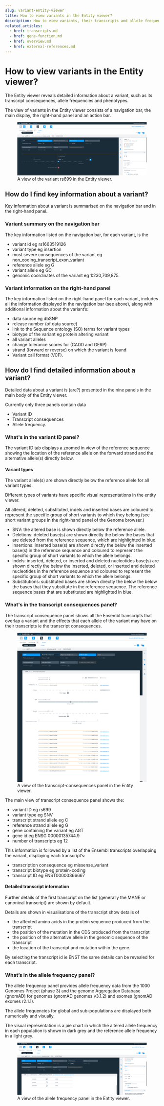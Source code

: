 ```yaml
---
slug: variant-entity-viewer
title: How to view variants in the Entity viewer?
description: How to view variants, their transcripts and allele frequencies in the Entity viewer
related_articles:
  - href: transcripts.md
  - href: gene-function.md
  - href: overview.md
  - href: external-references.md
---
```


# How to view variants in the Entity viewer?

The Entity viewer reveals detailed information about a variant, such as its transcript consequences, allele frequencies and phenotypes.

The view of variants in the Entity viewer consists of a navigation bar, the main display, the right-hand panel and an action bar.

<figure>
  <img src="media/variant-ev.png" />
  <figcaption>
    A view of the variant rs699 in the Entity viewer.
  </figcaption>
</figure>

## How do I find key information about a variant? 

Key information about a variant is summarised on the navigation bar and in the right-hand panel.

### Variant summary on the navigation bar 

The key information listed on the navigation bar, for each variant, is the  
* variant id eg rs1663519126
* variant type eg insertion
* most severe consequences of the variant eg non_coding_transcript_exon_variant
* reference allele eg G
* variant allele eg GC
* genomic coordinates of the variant eg 1:230,709,875.

### Variant information on the right-hand panel 

The key information listed on the right-hand panel for each variant, includes all the information displayed in the navigation bar (see above),
along with additional information about the variant’s:

* data source eg dbSNP
* release number (of data source)
* link to the Sequence ontology (SO) terms for variant types
* biotype of the variant eg protein altering variant
* all variant alleles 
* change tolerance scores for  (CADD and GERP) 
* strand (forward or reverse) on which the variant is found
* Variant call format (VCF).

## How do I find detailed information about a variant? 

Detailed data about a variant is (are?) presented in the nine panels in the main body of the Entity viewer.

Currently only three panels contain data 

* Variant ID 
* Transcript consequences
* Allele frequency.

### What's in the variant ID panel?

The variant ID tab displays a zoomed in view of the reference sequence showing the location of the reference allele on the forward strand and the alternative allele(s) directly below. 

#### Variant types

The variant allele(s) are shown directly below the reference allele for all variant types.

Different types of variants have specific visual representations in the entity viewer.

All altered, deleted, substituted, indels and inserted bases are coloured to represent the specific group of short variants to which they belong (see short variant groups in the right-hand panel of the Genome browser.)

* SNV: the altered base is shown directly below the reference allele.
* Deletions: deleted base(s) are shown directly the below the bases that are deleted from the reference sequence, which are highlighted in blue.
* Insertions: inserted base(s) are shown directly the below the inserted base(s) in the reference sequence and coloured to represent the specific group of short variants to which the allele belongs.
* Indels: inserted, deleted, or inserted and deleted nucleotides base(s) are shown directly the below the inserted, deleted, or inserted and deleted nucleotides in the reference sequence and coloured to represent the specific group of short variants to which the allele belongs.
* Substitutions: substituted bases are shown directly the below the below the bases that they substitute in the reference sequence. The reference sequence bases that are substituted are highlighted in blue.

### What's in the transcript consequences panel?

The transcript consequence panel shows all the Ensembl transcripts that overlap a variant and the effects that each allele of the variant may have on their transcripts ie the transcript consequences.

<figure>
  <img src="media/transcript-consequences.png" />
  <figcaption>
    A view of the transcript-consequences panel in the Entity viewer.
  </figcaption>
</figure>

The main view of transcript consequence panel shows the: 
* variant ID eg rs699
* variant type eg SNV
* transcript strand allele eg C
* reference strand allele eg G
* gene containing the variant eg AGT
* gene id eg ENSG 00000135744.9
* number of transcripts eg 12 

This information is followed by a list of the Ensembl transcripts overlapping the variant, displaying each transcript’s:
* transcription consequence eg missense_variant
* transcript biotype eg protein-coding
* transcript ID eg ENST00000366667

#### Detailed transcript information

Further details of the first transcript on the list (generally the MANE or canonical transcript) are shown by default.

Details are shown in visualisations of the transcript show details of 

* the affected amino acids in the protein sequence produced from the transcript
* the position of the mutation in the CDS produced from the transcript
* the position of the alternative allele in the genomic sequence of the transcript
* the location of the transcript and mutation within the gene.


By selecting the transcript id ie ENST the same details can be revealed for each transcript.


### What’s in the allele frequency panel?

The allele frequency panel provides allele frequency data from the 1000 Genomes Project (phase 3) and the genome Aggregation Database (gnomAD) for genomes (gnomAD genomes v3.1.2) and exomes (gnomAD exomes r2.1.1).

The allele frequencies for global and sub-populations are displayed both numerically and visually.

The visual representation is a pie chart in which the altered allele frequency in each population is shown in dark grey and the reference allele frequency in a light grey. 

<figure>
  <img src="media/allele-frequency.png" />
  <figcaption>
    A view of the allele frequency panel in the Entity viewer.
  </figcaption>
</figure>